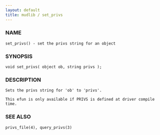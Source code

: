 ```yaml
---
layout: default
title: mudlib / set_privs
---
```


### NAME

    set_privs() - set the privs string for an object


### SYNOPSIS

    void set_privs( object ob, string privs );


### DESCRIPTION

    Sets the privs string for 'ob' to 'privs'.

    This efun is only available if PRIVS is defined at driver compile time.


### SEE ALSO

    privs_file(4), query_privs(3)
